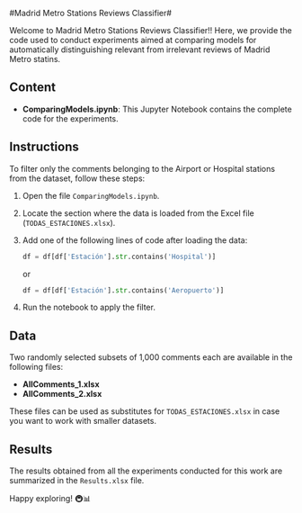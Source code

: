 #Madrid Metro Stations Reviews Classifier#

Welcome to Madrid Metro Stations Reviews Classifier!! Here, we provide the code used to conduct experiments aimed at comparing models for automatically distinguishing relevant from irrelevant reviews of Madrid Metro statins. 

## Content 
- **ComparingModels.ipynb**: This Jupyter Notebook contains the complete code for the experiments.

## Instructions
To filter only the comments belonging to the Airport or Hospital stations from the dataset, follow these steps:
1. Open the file `ComparingModels.ipynb`.
2. Locate the section where the data is loaded from the Excel file (`TODAS_ESTACIONES.xlsx`).
3. Add one of the following lines of code after loading the data:
    ```python
    df = df[df['Estación'].str.contains('Hospital')]
    ```
    or
    ```python
    df = df[df['Estación'].str.contains('Aeropuerto')]
    ```

4. Run the notebook to apply the filter.

## Data

Two randomly selected subsets of 1,000 comments each are available in the following files:

- **AllComments_1.xlsx**
- **AllComments_2.xlsx**

These files can be used as substitutes for `TODAS_ESTACIONES.xlsx` in case you want to work with smaller datasets.

## Results

The results obtained from all the experiments conducted for this work are summarized in the `Results.xlsx` file.

Happy exploring! 🚇📊
